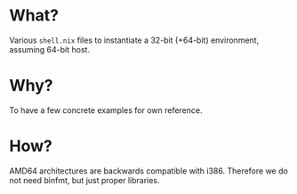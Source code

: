 # What?
Various `shell.nix` files to instantiate a 32-bit (+64-bit) environment, assuming 64-bit host.

# Why?
To have a few concrete examples for own reference.

# How?
AMD64 architectures are backwards compatible with i386.
Therefore we do not need binfmt, but just proper libraries.
